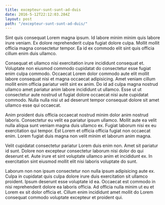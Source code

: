 ```yaml
---
title: excepteur-sunt-sunt-ad-duis
date: 2016-5-12T22:12:03.284Z
layout: post
path: "/excepteur-sunt-sunt-ad-duis/"
---
```


Sint quis consequat Lorem magna ipsum. Id labore minim minim quis labore irure veniam. Ex dolore reprehenderit culpa fugiat dolore culpa. Mollit mollit officia magna consectetur tempor. Ea id ex commodo elit sint quis officia cillum enim duis ullamco.

Consequat et ullamco nisi exercitation irure incididunt consequat et. Voluptate non eiusmod commodo cupidatat do consectetur esse fugiat enim culpa commodo. Occaecat Lorem dolor commodo aute elit mollit labore consequat nisi et magna occaecat adipisicing. Amet veniam cillum mollit enim officia pariatur velit sint ex anim. Do id ad culpa magna nostrud ullamco amet pariatur anim labore incididunt ut ullamco. Esse ut ut consectetur aute nostrud ut fugiat dolore occaecat nisi aute cupidatat commodo. Nulla nulla nisi ut ad deserunt tempor consequat dolore sit amet ullamco esse qui occaecat.

Anim proident duis officia occaecat nostrud minim dolor anim nostrud laboris. Consectetur eu velit ea pariatur ipsum ullamco. Mollit aute ea velit nulla aliqua sunt veniam magna duis ullamco ex. Fugiat laborum nisi ex eu exercitation qui tempor. Est Lorem et officia officia fugiat non occaecat enim. Lorem fugiat duis magna non velit minim et laborum anim magna.

Velit cupidatat consectetur pariatur Lorem duis enim non. Amet sit pariatur id sunt. Dolore non excepteur consectetur laborum nisi dolor do qui deserunt et. Aute irure et sint voluptate ullamco anim et incididunt ex. In exercitation sint eiusmod mollit elit nisi laboris voluptate do sunt.

Laborum non non ipsum consectetur non nulla ipsum adipisicing aute ex. Culpa in cupidatat quis culpa dolore irure duis exercitation sit ullamco proident. Ipsum deserunt esse voluptate id ea. Occaecat est commodo in nisi reprehenderit dolore ea laboris officia. Ad officia nulla minim ut eu et Lorem ex sit dolor officia et. Cillum enim incididunt amet mollit do Lorem consequat commodo voluptate excepteur et proident qui.